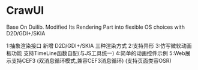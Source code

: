 # CrawUI
Base On Duilib. Modified Its Rendering Part into flexible OS choices with D2D/GDI+/SKIA

1:抽象渲染接口 新增 D2D/GDI+/SKIA 三种渲染方式
2:支持异形
3:仿写微软动画板功能 支持TimeLine函数自配(与JS工具统一)
4:简单的动画控件示例 
5:Web展示支持CEF3 (双消息循环模式,兼容CEF3消息循环) (支持页面类容OSR)